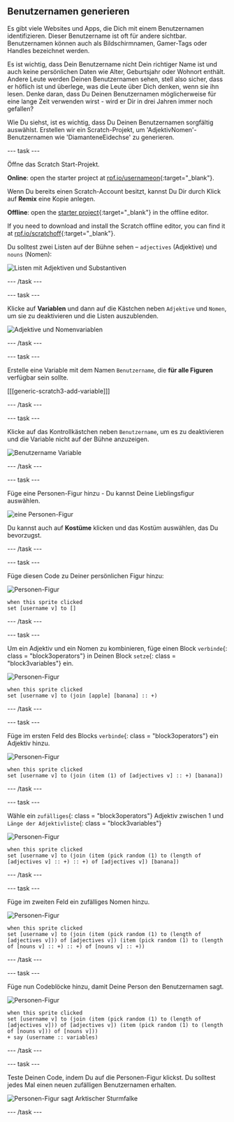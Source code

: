 ## Benutzernamen generieren

Es gibt viele Websites und Apps, die Dich mit einem Benutzernamen identifizieren. Dieser Benutzername ist oft für andere sichtbar. Benutzernamen können auch als Bildschirmnamen, Gamer-Tags oder Handles bezeichnet werden.

Es ist wichtig, dass Dein Benutzername nicht Dein richtiger Name ist und auch keine persönlichen Daten wie Alter, Geburtsjahr oder Wohnort enthält. Andere Leute werden Deinen Benutzernamen sehen, stell also sicher, dass er höflich ist und überlege, was die Leute über Dich denken, wenn sie ihn lesen. Denke daran, dass Du Deinen Benutzernamen möglicherweise für eine lange Zeit verwenden wirst - wird er Dir in drei Jahren immer noch gefallen?

Wie Du siehst, ist es wichtig, dass Du Deinen Benutzernamen sorgfältig auswählst. Erstellen wir ein Scratch-Projekt, um 'AdjektivNomen'-Benutzernamen wie 'DiamanteneEidechse' zu generieren.

\--- task \---

Öffne das Scratch Start-Projekt.

**Online**: open the starter project at [rpf.io/usernameon](https://rpf.io/usernameon){:target="_blank"}.

Wenn Du bereits einen Scratch-Account besitzt, kannst Du Dir durch Klick auf **Remix** eine Kopie anlegen.

**Offline**: open the [starter project](https://rpf.io/p/en/username-generator-go){:target="_blank"} in the offline editor.

If you need to download and install the Scratch offline editor, you can find it at [rpf.io/scratchoff](https://rpf.io/scratchoff){:target="_blank"}.

Du solltest zwei Listen auf der Bühne sehen – `adjectives` (Adjektive) und `nouns` (Nomen):

![Listen mit Adjektiven und Substantiven](images/usernames-lists.png)

\--- /task \---

\--- task \---

Klicke auf **Variablen** und dann auf die Kästchen neben `Adjektive` und `Nomen`, um sie zu deaktivieren und die Listen auszublenden.

![Adjektive und Nomenvariablen](images/usernames-hide.png)

\--- /task \---

\--- task \---

Erstelle eine Variable mit dem Namen `Benutzername`, die **für alle Figuren** verfügbar sein sollte.

[[[generic-scratch3-add-variable]]]

\--- /task \---

\--- task \---

Klicke auf das Kontrollkästchen neben `Benutzername`, um es zu deaktivieren und die Variable nicht auf der Bühne anzuzeigen.

![Benutzername Variable](images/usernames-hide-variable.png)

\--- /task \---

\--- task \---

Füge eine Personen-Figur hinzu - Du kannst Deine Lieblingsfigur auswählen.

![eine Personen-Figur](images/usernames-person.png)

Du kannst auch auf **Kostüme** klicken und das Kostüm auswählen, das Du bevorzugst.

\--- /task \---

\--- task \---

Füge diesen Code zu Deiner persönlichen Figur hinzu:

![Personen-Figur](images/person-sprite.png)

```blocks3
when this sprite clicked
set [username v] to []
```

\--- /task \---

\--- task \---

Um ein Adjektiv und ein Nomen zu kombinieren, füge einen Block `verbinde`{: class = "block3operators"} in Deinen Block `setze`{: class = "block3variables"} ein.

![Personen-Figur](images/person-sprite.png)

```blocks3
when this sprite clicked
set [username v] to (join [apple] [banana] :: +)
```

\--- /task \---

\--- task \---

Füge im ersten Feld des Blocks `verbinde`{: class = "block3operators"} ein Adjektiv hinzu.

![Personen-Figur](images/person-sprite.png)

```blocks3
when this sprite clicked
set [username v] to (join (item (1) of [adjectives v] :: +) [banana])
```

\--- /task \---

\--- task \---

Wähle ein `zufälliges`{: class = "block3operators"} Adjektiv zwischen 1 und `Länge der Adjektivliste`{: class = "block3variables"}

![Personen-Figur](images/person-sprite.png)

```blocks3
when this sprite clicked
set [username v] to (join (item (pick random (1) to (length of [adjectives v] :: +) :: +) of [adjectives v]) [banana])
```

\--- /task \---

\--- task \---

Füge im zweiten Feld ein zufälliges Nomen hinzu.

![Personen-Figur](images/person-sprite.png)

```blocks3
when this sprite clicked
set [username v] to (join (item (pick random (1) to (length of [adjectives v])) of [adjectives v]) (item (pick random (1) to (length of [nouns v] :: +) :: +) of [nouns v] :: +))
```

\--- /task \---

\--- task \---

Füge nun Codeblöcke hinzu, damit Deine Person den Benutzernamen sagt.

![Personen-Figur](images/person-sprite.png)

```blocks3
when this sprite clicked
set [username v] to (join (item (pick random (1) to (length of [adjectives v])) of [adjectives v]) (item (pick random (1) to (length of [nouns v])) of [nouns v]))
+ say (username :: variables)
```

\--- /task \---

\--- task \---

Teste Deinen Code, indem Du auf die Personen-Figur klickst. Du solltest jedes Mal einen neuen zufälligen Benutzernamen erhalten.

![Personen-Figur sagt Arktischer Sturmfalke](images/usernames-click.png)

\--- /task \---